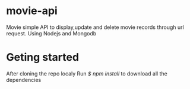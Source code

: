 # movie-api
Movie simple API to display,update and delete movie records through url request. Using Nodejs and Mongodb

# Geting started
After cloning the repo localy Run *$ npm install* to download all the dependencies 
